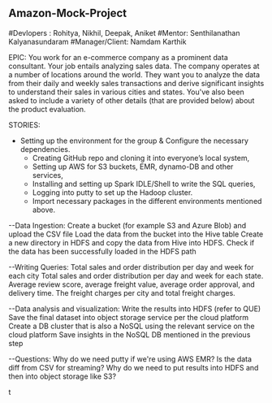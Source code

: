 ## Amazon-Mock-Project

#Devlopers : Rohitya, Nikhil, Deepak, Aniket 
#Mentor: Senthilanathan Kalyanasundaram
#Manager/Client: Namdam Karthik


EPIC: You work for an e-commerce company as a prominent data consultant. Your job entails analyzing sales data. The company operates at a number of locations around the world. They want you to analyze the data from their daily and weekly sales transactions and derive significant insights to understand their sales in various cities and states. You've also been asked to include a variety of other details (that are provided below) about the product evaluation.

STORIES: 

- Setting up the environment for the group & Configure the necessary dependencies.
    - Creating GitHub repo and cloning it into everyone’s local system, 
    - Setting up  AWS for S3 buckets, EMR, dynamo-DB and other services, 
    - Installing and setting up Spark IDLE/Shell to write the SQL queries,
    - Logging into putty to set up the Hadoop cluster.
    - Import necessary packages in the different environments mentioned above.

--Data Ingestion:
Create a bucket (for example S3 and Azure Blob) and upload the CSV file
Load the data from the bucket into the Hive table
Create a new directory in HDFS and copy the data from Hive into HDFS.
Check if the data has been successfully loaded in the HDFS path
 
--Writing Queries:
Total sales and order distribution per day and week for each city
Total sales and order distribution per day and week for each state.
Average review score, average freight value, average order approval, and delivery time.
The freight charges per city and total freight charges.



--Data analysis and visualization:
Write the results into HDFS (refer to QUE)
Save the final dataset into object storage service per the cloud platform
Create a DB cluster that is also a NoSQL using the relevant service on the cloud platform
Save insights in the NoSQL DB mentioned in the previous step
 




--Questions:
Why do we need putty if we're using AWS EMR?
Is the data diff from CSV for streaming?
Why do we need to put results into HDFS and then into object storage like S3?
















t




